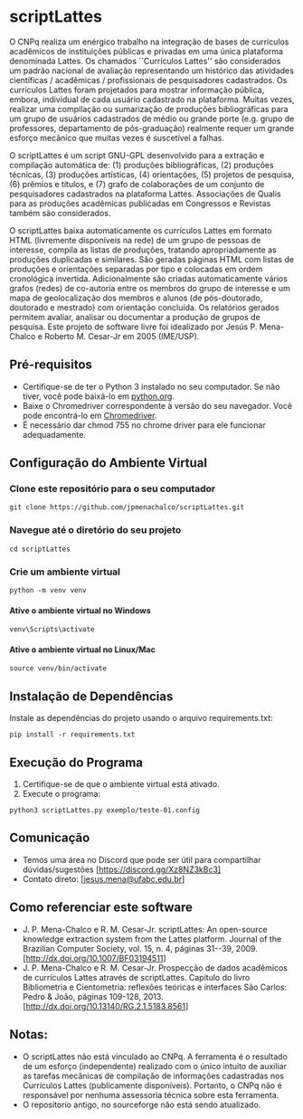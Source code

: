# scriptLattes
O CNPq realiza um enérgico trabalho na integração de bases de currículos acadêmicos de instituições públicas e privadas em uma única plataforma denominada Lattes. Os chamados ``Currículos Lattes'' são considerados um padrão nacional de avaliação representando um histórico das atividades científicas / acadêmicas / profissionais de pesquisadores cadastrados. Os currículos Lattes foram projetados para mostrar informação pública, embora, individual de cada usuário cadastrado na plataforma. Muitas vezes, realizar uma compilação ou sumarização de produções bibliográficas para um grupo de usuários cadastrados de médio ou grande porte (e.g. grupo de professores, departamento de pós-graduação) realmente requer um grande esforço mecânico que muitas vezes é suscetível a falhas.

O scriptLattes é um script GNU-GPL desenvolvido para a extração e compilação automática de: (1) produções bibliográficas, (2) produções técnicas, (3) produções artísticas, (4) orientações, (5) projetos de pesquisa, (6) prêmios e títulos, e (7) grafo de colaborações de um conjunto de pesquisadores cadastrados na plataforma Lattes. Associações de Qualis para as produções acadêmicas publicadas em Congressos e Revistas também são considerados.

O scriptLattes baixa automaticamente os currículos Lattes em formato HTML (livremente disponíveis na rede) de um grupo de pessoas de interesse, compila as listas de produções, tratando apropriadamente as produções duplicadas e similares. São geradas páginas HTML com listas de produções e orientações separadas por tipo e colocadas em ordem cronológica invertida. Adicionalmente são criadas automaticamente vários grafos (redes) de co-autoria entre os membros do grupo de interesse e um mapa de geolocalização dos membros e alunos (de pós-doutorado, doutorado e mestrado) com orientação concluída. Os relatórios gerados permitem avaliar, analisar ou documentar a produção de grupos de pesquisa. Este projeto de software livre foi idealizado por Jesús P. Mena-Chalco e Roberto M. Cesar-Jr em 2005 (IME/USP).
## Pré-requisitos
- Certifique-se de ter o Python 3 instalado no seu computador. 
Se não tiver, você pode baixá-lo em [python.org](https://www.python.org/downloads/).
- Baixe o Chromedriver correspondente à versão do seu navegador. 
Você pode encontrá-lo em [Chromedriver](https://chromedriver.chromium.org/downloads).
- É necessário dar chmod 755 no chrome driver para ele funcionar adequadamente.

## Configuração do Ambiente Virtual
### Clone este repositório para o seu computador
```
git clone https://github.com/jpmenachalco/scriptLattes.git
```
### Navegue até o diretório do seu projeto
```
cd scriptLattes
```
### Crie um ambiente virtual
```
python -m venv venv
```
#### Ative o ambiente virtual no Windows
```
venv\Scripts\activate
```
#### Ative o ambiente virtual no Linux/Mac
```
source venv/bin/activate
```
## Instalação de Dependências

Instale as dependências do projeto usando o arquivo requirements.txt:
```
pip install -r requirements.txt
```
## Execução do Programa
1. Certifique-se de que o ambiente virtual está ativado.
2. Execute o programa:
```
python3 scriptLattes.py exemplo/teste-01.config
```

## Comunicação
- Temos uma área no Discord que pode ser útil para compartilhar dúvidas/sugestões [https://discord.gg/Xz8NZ3kBc3]
- Contato direto: [jesus.mena@ufabc.edu.br]

## Como referenciar este software
- J. P. Mena-Chalco e R. M. Cesar-Jr. scriptLattes: An open-source knowledge extraction system from the Lattes platform. Journal of the Brazilian Computer Society, vol. 15, n. 4, páginas 31--39, 2009. [http://dx.doi.org/10.1007/BF03194511]
- J. P. Mena-Chalco e R. M. Cesar-Jr. Prospecção de dados acadêmicos de currículos Lattes através de scriptLattes. Capítulo do livro Bibliometria e Cientometria: reflexões teóricas e interfaces São Carlos: Pedro & João, páginas 109-128, 2013. [http://dx.doi.org/10.13140/RG.2.1.5183.8561]

## Notas:
- O scriptLattes não está vinculado ao CNPq. A ferramenta é o resultado de um esforço (independente) realizado com o único intuito de auxiliar as tarefas mecânicas de compilação de informações cadastradas nos Currículos Lattes (publicamente disponíveis). Portanto, o CNPq não é responsável por nenhuma assessoria técnica sobre esta ferramenta.
- O repositorio antigo, no sourceforge não está sendo atualizado.


